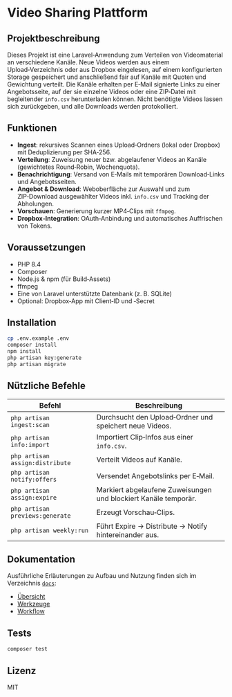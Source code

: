 # Video Sharing Plattform

## Projektbeschreibung

Dieses Projekt ist eine Laravel‑Anwendung zum Verteilen von Videomaterial an verschiedene Kanäle. Neue Videos werden aus
einem Upload‑Verzeichnis oder aus Dropbox eingelesen, auf einem konfigurierten Storage gespeichert und anschließend fair
auf Kanäle mit Quoten und Gewichtung verteilt. Die Kanäle erhalten per E‑Mail signierte Links zu einer Angebotsseite,
auf der sie einzelne Videos oder eine ZIP‑Datei mit begleitender `info.csv` herunterladen können. Nicht benötigte Videos
lassen sich zurückgeben, und alle Downloads werden protokolliert.

## Funktionen

- **Ingest**: rekursives Scannen eines Upload‑Ordners (lokal oder Dropbox) mit Deduplizierung per SHA‑256.
- **Verteilung**: Zuweisung neuer bzw. abgelaufener Videos an Kanäle (gewichtetes Round‑Robin, Wochenquota).
- **Benachrichtigung**: Versand von E‑Mails mit temporären Download‑Links und Angebotsseiten.
- **Angebot & Download**: Weboberfläche zur Auswahl und zum ZIP‑Download ausgewählter Videos inkl. `info.csv` und
  Tracking der Abholungen.
- **Vorschauen**: Generierung kurzer MP4‑Clips mit `ffmpeg`.
- **Dropbox‑Integration**: OAuth‑Anbindung und automatisches Auffrischen von Tokens.

## Voraussetzungen

- PHP 8.4
- Composer
- Node.js & npm (für Build‑Assets)
- ffmpeg
- Eine von Laravel unterstützte Datenbank (z. B. SQLite)
- Optional: Dropbox‑App mit Client‑ID und ‑Secret

## Installation

```bash
cp .env.example .env
composer install
npm install
php artisan key:generate
php artisan migrate
```

## Nützliche Befehle

| Befehl                          | Beschreibung                                                    |
|---------------------------------|-----------------------------------------------------------------|
| `php artisan ingest:scan`       | Durchsucht den Upload‑Ordner und speichert neue Videos.         |
| `php artisan info:import`       | Importiert Clip‑Infos aus einer `info.csv`.                     |
| `php artisan assign:distribute` | Verteilt Videos auf Kanäle.                                     |
| `php artisan notify:offers`     | Versendet Angebotslinks per E‑Mail.                             |
| `php artisan assign:expire`     | Markiert abgelaufene Zuweisungen und blockiert Kanäle temporär. |
| `php artisan previews:generate` | Erzeugt Vorschau‑Clips.                                         |
| `php artisan weekly:run`        | Führt Expire → Distribute → Notify hintereinander aus.          |

## Dokumentation

Ausführliche Erläuterungen zu Aufbau und Nutzung finden sich im Verzeichnis [`docs`](docs):

- [Übersicht](docs/README.md)
- [Werkzeuge](docs/tool.md)
- [Workflow](docs/workflow.md)

## Tests

```bash
composer test
```

## Lizenz

MIT
